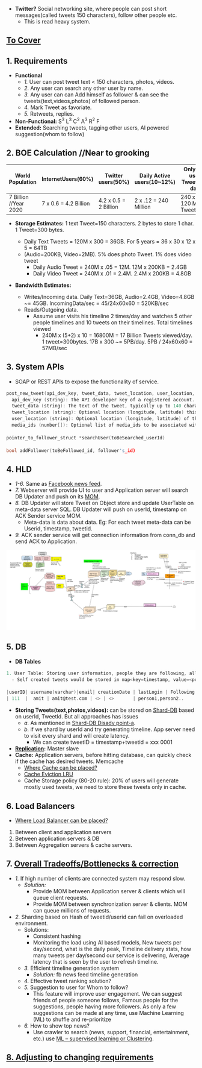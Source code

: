 - **Twitter?** Social networking site, where people can post short messages(called tweets 150 characters), follow other people etc.
  - This is read heavy system.

## [To Cover](/System-Design/scalable)

## 1. Requirements
- **Functional**
  - *1.* User can post tweet text < 150 characters, photos, videos.
  - *2.* Any user can search any other user by name.
  - *3.* Any user can can Add himself as follower & can see the tweets(text,videos,photos) of followed person.
  - *4.* Mark Tweet as favoriate.
  - *5.* Retweets, replies.
- **Non-Functional:** S<sup>3</sup> L<sup>3</sup> C<sup>2</sup> A<sup>3</sup> R<sup>2</sup> F
- **Extended:** Searching tweets, tagging other users, AI powered suggestion(whom to follow)

## 2. BOE Calculation //Near to grooking

|World Population|InternetUsers(60%)|Twitter users(50%)|Daily Active users(10~12%)|Only 50% users Tweet(text) daily|
|---|---|---|---|---|
|7 Billion //Year 2020|7 x 0.6 = 4.2 Billion|4.2 x 0.5 = 2 Billion |2 x .12 = 240 Million|240 x .5 = 120 Million Tweets/daily|
  
- **Storage Estimates:** 1 text Tweet=150 characters. 2 bytes to store 1 char. 1 Tweet=300 bytes.
  - Daily Text Tweets = 120M x 300 = 36GB. For 5 years = 36 x 30 x 12 x 5 = 64TB
  - (Audio=200KB, Video=2MB). 5% does photo Tweet. 1% does video tweet
    - Daily Audio Tweet = 240M x .05 = 12M. 12M x 200KB = 2.4GB
    - Daily Video Tweet = 240M x .01 = 2.4M. 2.4M x 200KB = 4.8GB

- **Bandwidth Estimates:** 
  - Writes/Incoming data. Daily Text=36GB, Audio=2.4GB, Video=4.8GB ~= 45GB. IncomingData/sec = 45/24x60x60 = 520KB/sec
  - Reads/Outgoing data. 
    - Assume user visits his timeline 2 times/day and watches 5 other people timelines and 10 tweets on their timelines. Total timelines viewed
      - 240M x (5+2) x 10 = 16800M = 17 Billion Tweets viewed/day. 1 tweet=300bytes. 17B x 300 ~= 5PB/day. 5PB / 24x60x60 = 57MB/sec

## 3. System APIs
- SOAP or REST APIs to expose the functionality of service.
```c
post_new_tweet(api_dev_key, tweet_data, tweet_location, user_location, media_ids)
  api_dev_key (string): The API developer key of a registered account. This will be used to, among other things, throttle users based on their allocated quota.
  tweet_data (string): The text of the tweet, typically up to 140 characters.
  tweet_location (string): Optional location (longitude, latitude) this Tweet refers to.
  user_location (string): Optional location (longitude, latitude) of the user adding the tweet.
  media_ids (number[]): Optional list of media_ids to be associated with the Tweet. (all the media photo, video, etc. need to be uploaded separately).
  
pointer_to_follower_struct *searchUser(toBeSearched_userId)

bool addFollower(toBeFollowed_id, follower's_id)
```

## 4. HLD
- *1-6.* Same as [Facebook news feed](/System-Design/Scalable/facebook/News%20Feed).
- *7.* Webserver will provide UI to user and Application server will search DB Updater and push on its [MOM](/System-Design/Concepts/MOM_ESB).
- *8.* DB Updater will store Tweet on Object store and update UserTable on meta-data server SQL. DB Updater will push on userId, timestamp on ACK Sender service MOM.
  - Meta-data is data about data. Eg: For each tweet meta-data can be Userid, timestamp, tweetid.
- *9.* ACK sender service will get connection information from conn_db and send ACK to Application.

<img src=Twitter.jpg width=1000 />

## 5. DB 
- **DB Tables**
```c
1. User Table: Storing user information, people they are following, all self created tweets.
  - Self created tweets would be stored in map<key=timestamp, value=<pointer where tweets is stored on object store, tweetid>

|userID| username(varchar)|email| creationDate | lastLogin | Following | All selfcreated Tweets |
| 111  |  amit | amit@test.com | <> | <>       | person1,person2..     | map<timestamp, <pointer_to_object_stored_tweet, tweet_id>> |

```

- **Storing Tweets(text,photos,videos):** can be stored on [Shard-DB](/System-Design/Concepts/Databases/Database_Scaling) based on userId, TweetId. But all approaches has issues
  - *a.* As mentioned in [Shard-DB Disadv point-a](/System-Design/Concepts/Databases/Database_Scaling).
  - *b.* if we shard by userId and try generating timeline. App server need to visit every shard and will create latency.
    - We can create tweetID = timestamp+tweetid = xxx 0001
- **[Replication](/System-Design/Concepts/Databases/Database_Scaling):** Master slave
- **Cache:** Application servers, before hitting database, can quickly check if the cache has desired tweets. Memcache
  - [Where Cache can be placed?](/System-Design/Concepts/Cache) 
  - [Cache Eviction LRU](/DS_Questions/Questions/Random/LRUCache)
  - Cache Storage policy (80-20 rule): 20% of users will generate mostly used tweets, we need to store these tweets only in cache.

## 6. Load Balancers
  - [Where Load Balancer can be placed?](/System-Design/Concepts/Load_Balancer)
1. Between client and application servers
2. Between application servers & DB
3. Between Aggregation servers & cache servers.

## 7. [Overall Tradeoffs/Bottlenecks & correction](/System-Design/Concepts/Bottlenecks_of_Distributed_Systems/Bottlenecks.md)
- *1.* If high number of clients are connected system may respond slow.
  - *Solution:*
    - Provide MOM between Application server & clients which will queue client requests.
    - Provide MOM between synchronization server & clients. MOM can queue millions of requests.
- *2.* Sharding based on Hash of tweetid/userid can fail on overloaded environment.
  - Solutions: 
    - Consistent hashing
    - Monitoring the load using AI based models, New tweets per day/second, what is the daily peak, Timeline delivery stats, how many tweets per day/second our service is delivering, Average latency that is seen by the user to refresh timeline.
  - *3.* Efficient timeline generation system
    - *Solution:* fb news feed timeline generation
  - *4.* Effective tweet ranking solution?
  - *5.* Suggestion to user for Whom to follow? 
    - This feature will improve user engagement. We can suggest friends of people someone follows, Famous people for the suggestions, people having more followers. As only a few suggestions can be made at any time, use Machine Learning (ML) to shuffle and re-prioritize
  - *6.* How to show top news? 
    - Use crawler to search (news, support, financial, entertainment, etc.) use [ML – supervised learning or Clustering]().

## [8. Adjusting to changing requirements](/System-Design/Concepts/Changing_Requirements/README.md)
